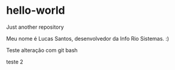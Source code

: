 ﻿# hello-world
Just another repository

Meu nome é Lucas Santos, desenvolvedor da Info Rio Sistemas. :)

Teste alteração com git bash

teste 2
